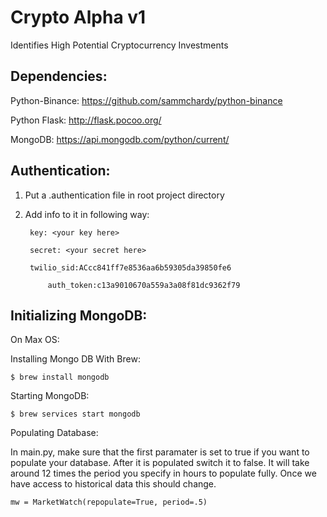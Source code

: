 Crypto Alpha v1
================================
Identifies High Potential Cryptocurrency Investments

Dependencies:
-------------

Python-Binance:
https://github.com/sammchardy/python-binance

Python Flask:
http://flask.pocoo.org/

MongoDB:
https://api.mongodb.com/python/current/

Authentication:
---------------

1. Put a .authentication file in root project directory
2. Add info to it in following way:

	    key: <your key here>
	
	    secret: <your secret here>
	
	    twilio_sid:ACcc841ff7e8536aa6b59305da39850fe6

            auth_token:c13a9010670a559a3a08f81dc9362f79


Initializing MongoDB:
--------------------
On Max OS:

   Installing Mongo DB With Brew:
   
    $ brew install mongodb
            
   Starting MongoDB:
   
    $ brew services start mongodb
    
   Populating Database:
   	
   In main.py, make sure that the first paramater is set to true if you want to populate your database. After 
   it is populated switch it to false. It will take around 12 times the period you specify in hours to populate fully. Once we    have access to historical data this should change.
	
	mw = MarketWatch(repopulate=True, period=.5)
